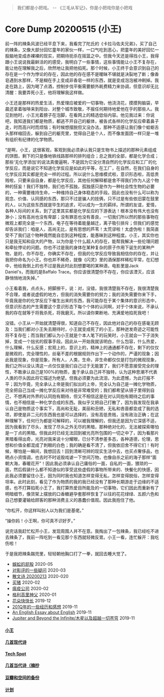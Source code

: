 
> 我们都是小把戏。 -- 《三毛从军记》，你是小把戏你是小把戏

# Core Dump 20200515 (小王)

前一阵的辣条风波已经平息下来，我看完了陀氏的《卡拉马佐夫兄弟》，买了自己的辣条，又像大部分回忆童年的家伙一样，一口气吃到恶心，把童年的美好回忆一股脑地变成赤裸裸的现实，把期待扼杀在摇篮之中。但我今天还是得找小王，我得跟小王说说我最鲜活的的感受，我明白了一些事情，这些事情能让小王不复存在，能让他在理解我之后，欣然地让我把他掐死。那个时候，小王终于会意识到自己的存在是一个作为悖论的存在，因此他的存在感不是暧昧不堪就是决裂地了断；像香皂遇到水那样，不是糊在手上变成非香皂一样的东西，就是变成泡泡被冲刷掉。我走在路上，因为喝了点酒，控制步伐平衡需要额外耗费精力来协调，但意识却无比清醒：我要弄死小王，他将理解我这样做。

小王还是那样的热爱生活，热爱理应被爱的一切事物，他浇浇花，摸摸狗脑袋，早晨还拿着咖啡来到阳台、对整个城市致敬，不报任何期待地爱他在乎的那些人。我见到他时，小王光着膀子在泡脚，在看网上的精选低俗内容。他见我过来：你说吧，我知道我们都是物质，都逃不开自己的躯体，被各式各样的化学反应牵着鼻子走，时而高兴时而烦恼；有时候想摆脱但又没办法，那种不适感让我们像个蛤蛎舌头那样缩回去，躲到自己的躯壳里，觉得自己是个人，而不像发面团一样只是一堆有组织有纪律的化学物质。

“是啊，小王，这很客观，客观到我必须承认我只是生物书上描述的那种元素组成的饼图，剩下的只是像地铁线路那样的排列组合；总之我的全部，都是化学合成；那些‘无化学添加’的说法真傻逼啊，不是因为它没分清自然的化学反应和工厂的化学反应，而是说它不知道化学反应是如此的平等，在工厂，在自然，在我们自身的化学反应其实都是完全一样的过程。所以说什么思维模式啦，意识形态啦，高低贵贱啦，只要来自自身，都是化学反应，其他任何解释都是舍不得我们作为人这个物种的狂妄！我们不独特，我们也不孤独，孤独感只是作为一种社会性生物的必要的，一种需要维持生命，一种维持自己身体稳态的手段。因此也没有什么可以称为观念、价值、认同感的东西，那只不过是骗人的技俩，只不过是有些依旧蒙在鼓里的人，以为这些东西就是毕生的追求，可以成为一生的羁绊。所谓的友谊，爱情，各种人际间的关系，到了这里其实都是化学反应的下游表达！根本没有伟大也没有渺小；没有高尚也没有卑鄙；没有罪恶也没有善良，一切我们所以然的那些事物在微观上都完全是一个东西，电子在等待着能量越迁，离子吸引排斥；但我们的感觉却告诉我们：咱是人，高尚无比，是有思想的芦苇！太荒谬啦！太虚伪啦！我简直受不了我们这个物种竟然能自恋到这种程度，能愚昧到这种程度。小王，其实你也只是我无知和自大的产物，以为你是个什么超人的存在，能帮我解决一些伦理问题和牵扯悖论的问题。你也不过是我的身体在某种复杂的原子作用下诞生的某种产物，是的，你不存在，你确实不存在，但我的化学反应导致我相信你的存在，并让我把你命名为小王。你也并不稀奇，就像《闪灵》里的酒保那样稀松平常，在幻想中，他给我倒上的也不过是我此时此刻想要喝的某种酒，电影里是Jack Daniel's，而我的是Baffalo Trace。你应该很清楚你不存在，你应该湮灭，应该静悄悄地消失掉。”

小王看着我，点点头，把脚擦干，说：对，没错，我很清楚我不存在，我很清楚我不合理，或者说虚假的地方，但我的消失需要你的努力；我的消失需要你来下手，毕竟我是你的化学反应下催生出来的东西，我可能存在于某个集体的意识形态中，但意识形态的产生需要这个意识形态下每个个体的认同啊，对于个体来说，不承认我的存在就等于将我杀死，将我磨灭。所以请你果断地、充满爱地掐死我吧！

没错。小王从一开始就清楚得很，知道自己不存在，因此他对自己的存在感毫无顾及：当我们都对小王失去期待时，小王就变成死了的小王，那种迸发奇迹之可能性将不复存在；而当我们都认为小王就是个本人笔下的玩笑时，小王就会一下子消失掉，变成一个拙劣的叙事手段。因此从一开始我就该明白，什么包容，什么热爱，什么理解，什么反感；宏观上的，意识上的，精神上的通通都不存在，剩下的仅仅是微观的，完全理性的，丝毫不差的根据规则作出下一个动作的，严谨的现象；因此我是现象，你是现象，所有人，人类，生命，非生命都仅仅是打包的微观现象，我们之所以没认清这一点仅仅是我们自己过于无能罢了，我们不愿意接受完全的理性，不敢承认自己是100%的物质，羞于承认自己并不独特，认为这种思潮不代表人类的尽头因此将它描述为绝望。但我必须要为此流泪，为此遗憾，为此打报不平；因为毕竟，完全承认上帝是我们拟出的上帝，完全认为自己是一摊化学物质，完全把自己当成一摊化学反应来对待是非常难受的；我们都希望从镜子里得到自己，不想再对外界的认同抱有期待，但又不相信这是在对认同抱有期待之后的事情，也不相信是一种化学合成的东西。我似乎又把自己打散了，因为我发现在我承认自己是物质这个事实下，高尚和无耻，美丽和丑陋，无私和吝啬都变成了我的选项，即使是非二元的东西我也是可以选择的，没有高低贵贱，没有政治正确；在这种理解下，任何行为都是可解释的，可以被我理解的，但我还是因为它深感不适，因为我看到了尽头，发现了尽头之外无尽的黑暗，那种绝对化的，无法被探索哪怕是一丁点的黑暗。但我此时已经无法回到被光亮所包围的一切之中了，因为看那片黑暗看得出奇，光亮对我来说十分耀眼，已分不清参差多态，各种道德，伦理，思想和价值全都混成了刺眼的白色；我的确是看不清了，但我依旧舍不得它们！有时候，哪怕是一瞬间，我想回去！回到清晰可辨的现实生活中去，也买点奢侈品，也晒点小资情调，也去时不时诋毁戏谑一下世间万物，也像自杀之前的海子那样“面朝大海，春暖花开”！因此我必须承认自己庸俗的一面，自私的一面，猥琐的一面，然后假装什么都不知道似的享受这些虚假的事物所带来的、快餐化的快感，因此我必须要留住小王，因为同时我也知道怎样变得无私，怎样变得脱俗，怎样变得坦率。此时此刻，看见了作为物质的我的我已经没有了那种长期游走于边缘的不适感，也不打算掐死小王了，我打算热爱目所能及的一切事物，它们因此而重新有了明暗细节，像货架上摆放的口香糖避孕套那样恢复了以往的花花绿绿、五颜六色和自己想要灌输给顾客的那种消费主义的愚蠢价值观。因此我抱住了他。

“你松开，你这样叫别人以为我们是基佬。”

“操你妈！小王啊，你可真不识好歹。”

说完话我赶忙松开小王，发现周围人并不在意。我掏出了一包辣条，我已经吃不进去辣条了，我前一阵吃到一看见那个东西就轻微反胃。小王一看，连忙躲开：我吃伤啦！

于是我把辣条踹兜里，轻轻朝他胸口打了一拳，就回去睡大觉了。

* [蜈蚣的屁股](posts/2020-05-14-ass.md) 2020-05
* [对影评的一些疑问](posts/2020-03-11-mreview.md) 2020-03
* [散文诗 20200213](posts/2020-02-13-v.md) 2020-020
* [买猪](posts/2020-02-09-pig.md) 2020-02
* [瘟疫公司](posts/2020-02-02-ncov.md) 2020-02
* [格利高里神父](posts/2020-01-05-hl2.md) 2020-01
* [花朵快快长](posts/2019-12-21-none.md) 2019-12
* [201Q年的一些经历和感想](posts/2019-11-30-q.md) 2019-11
* [An English Essay about English](posts/2019-11-english.md) 2019-11
* [Jupiter and Beyond the Infinite/木星以及超越一切苍穹](posts/2019-11-26-idx.md) 2019-11

#### [小王](index_wang.md)

#### [几首现代诗](index_mverse.md)

#### [Tech Spot](index_tech.md)

#### [几首当代诗（摘抄](contemporary/intro.md)

#### [豆瓣和空间的备份](index_history.md)

#### [计划](posts/plan.md)
